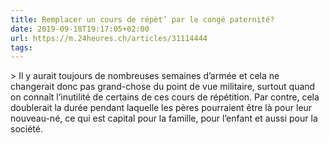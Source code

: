 ```yaml
---
title: Remplacer un cours de répèt’ par le congé paternité?
date: 2019-09-18T19:17:05+02:00
url: https://m.24heures.ch/articles/31114444
tags:
---
```

&gt; Il y aurait toujours de nombreuses semaines d’armée et cela ne changerait donc pas grand-chose du point de vue militaire, surtout quand on connaît l’inutilité de certains de ces cours de répétition. Par contre, cela doublerait la durée pendant laquelle les pères pourraient être là pour leur nouveau-né, ce qui est capital pour la famille, pour l’enfant et aussi pour la société.
